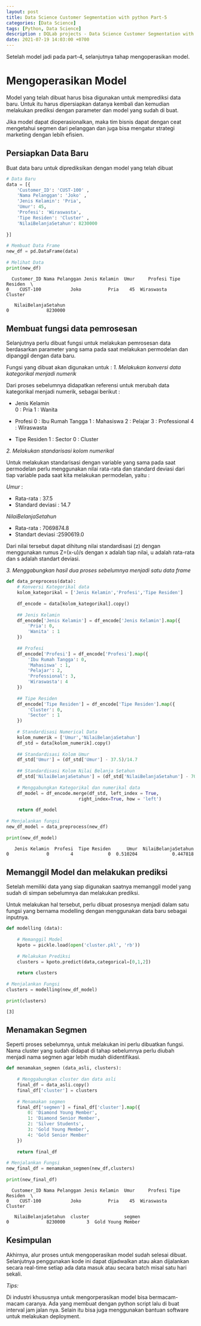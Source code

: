 ```yaml
---
layout: post
title: Data Science Customer Segmentation with python Part-5
categories: [Data Science]
tags: [Python, Data Science]
description : DQLab projects - Data Science Customer Segmentation with python Part 5.
date: 2021-07-19 14:03:00 +0700
---
```


Setelah model jadi pada part-4, selanjutnya tahap mengoperasikan model.

# Mengoperasikan Model

Model yang telah dibuat harus bisa digunakan untuk memprediksi data baru. Untuk itu harus dipersiapkan datanya kembali dan kemudian melakukan prediksi dengan parameter dan model yang sudah di buat.

Jika model dapat dioperasionalkan, maka tim bisnis dapat dengan ceat mengetahui segmen dari pelanggan dan juga bisa mengatur strategi marketing dengan lebih efisien.

## Persiapkan Data Baru

Buat data baru untuk diprediksikan dengan model yang telah dibuat


```python
# Data Baru  
data = [{  
    'Customer_ID': 'CUST-100' ,  
    'Nama Pelanggan': 'Joko' ,  
    'Jenis Kelamin': 'Pria',  
    'Umur': 45,  
    'Profesi': 'Wiraswasta',  
    'Tipe Residen': 'Cluster' ,  
    'NilaiBelanjaSetahun': 8230000  
      
}]  
  
# Membuat Data Frame  
new_df = pd.DataFrame(data)  
  
# Melihat Data  
print(new_df)  
```

      Customer_ID Nama Pelanggan Jenis Kelamin  Umur     Profesi Tipe Residen  \
    0    CUST-100           Joko          Pria    45  Wiraswasta      Cluster   
    
       NilaiBelanjaSetahun  
    0              8230000  


## Membuat fungsi data pemrosesan

Selanjutnya perlu dibuat fungsi untuk melakukan pemrosesan data berdasarkan parameter yang sama pada saat melakukan permodelan dan dipanggil dengan data baru.

Fungsi yang dibuat akan digunakan untuk :
*1. Melakukan konversi data kategorikal menjadi numerik*

Dari proses sebelumnya didapatkan referensi untuk merubah data kategorikal menjadi numerik, sebagai berikut :

- Jenis Kelamin  
  0 : Pria
  1 : Wanita

- Profesi
  0 : Ibu Rumah Tangga
  1 : Mahasiswa
  2 : Pelajar
  3 : Professional
  4 : Wiraswasta

- Tipe Residen
  1 : Sector
  0 : Cluster

*2. Melakukan standarisasi kolom numerikal*

Untuk melakukan standarisasi dengan variable yang sama pada saat permodelan perlu menggunakan nilai rata-rata dan standard deviasi dari tiap variable pada saat kita melakukan permodelan, yaitu :

*Umur* :  
- Rata-rata : 37.5
- Standard deviasi : 14.7

*NilaiBelanjaSetahun*
- Rata-rata : 7069874.8
- Standart deviasi :2590619.0

Dari nilai tersebut dapat dihitung nilai standardisasi (z) dengan menggunakan rumus Z=(x-u)/s dengan x adalah tiap nilai, u adalah rata-rata dan s adalah standart deviasi.

*3. Menggabungkan hasil dua proses sebelumnya menjadi satu data frame*


```python
def data_preprocess(data):  
    # Konversi Kategorikal data  
    kolom_kategorikal = ['Jenis Kelamin','Profesi','Tipe Residen']
      
    df_encode = data[kolom_kategorikal].copy()  
  
    ## Jenis Kelamin   
    df_encode['Jenis Kelamin'] = df_encode['Jenis Kelamin'].map({  
        'Pria': 0,  
        'Wanita' : 1  
    })  
      
    ## Profesi  
    df_encode['Profesi'] = df_encode['Profesi'].map({  
        'Ibu Rumah Tangga': 0,  
        'Mahasiswa' : 1,  
        'Pelajar': 2,  
        'Professional': 3,  
        'Wiraswasta': 4  
    })  
      
    ## Tipe Residen  
    df_encode['Tipe Residen'] = df_encode['Tipe Residen'].map({  
        'Cluster': 0,  
        'Sector' : 1  
    })  
      
    # Standardisasi Numerical Data  
    kolom_numerik = ['Umur','NilaiBelanjaSetahun']  
    df_std = data[kolom_numerik].copy()  
      
    ## Standardisasi Kolom Umur  
    df_std['Umur'] = (df_std['Umur'] - 37.5)/14.7  
      
    ## Standardisasi Kolom Nilai Belanja Setahun  
    df_std['NilaiBelanjaSetahun'] = (df_std['NilaiBelanjaSetahun'] - 7069874.8)/2590619.0  
      
    # Menggabungkan Kategorikal dan numerikal data  
    df_model = df_encode.merge(df_std, left_index = True,  
                           right_index=True, how = 'left')  
      
    return df_model  
  
# Menjalankan fungsi  
new_df_model = data_preprocess(new_df)  
  
print(new_df_model) 

```

       Jenis Kelamin  Profesi  Tipe Residen      Umur  NilaiBelanjaSetahun
    0              0        4             0  0.510204             0.447818


## Memanggil Model dan melakukan prediksi
Setelah memiliki data yang siap digunakan saatnya memanggil model yang sudah di simpan sebelumnya dan melakukan prediksi.

Untuk melakukan hal tersebut, perlu dibuat prosesnya menjadi dalam satu fungsi yang bernama modelling dengan menggunakan data baru sebagai inputnya.


```python
def modelling (data):  
      
    # Memanggil Model  
    kpoto = pickle.load(open('cluster.pkl', 'rb'))  
      
    # Melakukan Prediksi  
    clusters = kpoto.predict(data,categorical=[0,1,2])  
      
    return clusters  
  
# Menjalankan Fungsi  
clusters = modelling(new_df_model)  
  
print(clusters)  

```

    [3]


## Menamakan Segmen
Seperti proses sebelumnya, untuk melakukan ini perlu dibuatkan fungsi. Nama cluster yang sudah didapat di tahap sebelumnya perlu diubah menjadi nama segmen agar lebih mudah diidentifikasi.


```python
def menamakan_segmen (data_asli, clusters):  
      
    # Menggabungkan cluster dan data asli  
    final_df = data_asli.copy()  
    final_df['cluster'] = clusters
      
    # Menamakan segmen  
    final_df['segmen'] = final_df['cluster'].map({  
        0: 'Diamond Young Member',  
        1: 'Diamond Senior Member',  
        2: 'Silver Students',  
        3: 'Gold Young Member',  
        4: 'Gold Senior Member'  
    })  
      
    return final_df
  
# Menjalankan Fungsi  
new_final_df = menamakan_segmen(new_df,clusters)  
  
print(new_final_df)  

```

      Customer_ID Nama Pelanggan Jenis Kelamin  Umur     Profesi Tipe Residen  \
    0    CUST-100           Joko          Pria    45  Wiraswasta      Cluster   
    
       NilaiBelanjaSetahun  cluster             segmen  
    0              8230000        3  Gold Young Member  


## Kesimpulan
Akhirnya, alur proses untuk mengoperasikan model sudah selesai dibuat. Selanjutnya penggunakan kode ini dapat dijadwalkan atau akan dijalankan secara real-time setiap ada data masuk atau secara batch misal satu hari sekali.

*Tips:*

Di industri khususnya untuk mengorperasikan model bisa bermacam-macam caranya. Ada yang membuat dengan python script lalu di buat interval jam jalan nya. Selain itu bisa juga menggunakan bantuan software untuk melakukan deployment.